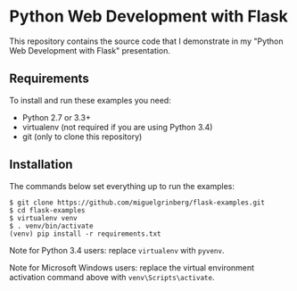 Python Web Development with Flask
=================================

This repository contains the source code that I demonstrate in my "Python Web Development with Flask" presentation.

Requirements
------------

To install and run these examples you need:

- Python 2.7 or 3.3+
- virtualenv (not required if you are using Python 3.4)
- git (only to clone this repository)

Installation
------------

The commands below set everything up to run the examples:

    $ git clone https://github.com/miguelgrinberg/flask-examples.git
    $ cd flask-examples
    $ virtualenv venv
    $ . venv/bin/activate
    (venv) pip install -r requirements.txt

Note for Python 3.4 users: replace `virtualenv` with `pyvenv`.

Note for Microsoft Windows users: replace the virtual environment activation command above with `venv\Scripts\activate`.